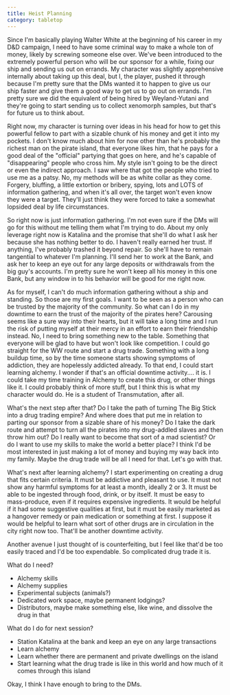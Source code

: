 ```yaml
---
title: Heist Planning
category: tabletop
---
```

Since I'm basically playing Walter White at the beginning of his career in my D&D campaign, I need to have some criminal way to make a whole ton of money, likely by screwing someone else over. We've been introduced to the extremely powerful person who will be our sponsor for a while, fixing our ship and sending us out on errands. My character was slightly apprehensive internally about taking up this deal, but I, the player, pushed it through because I'm pretty sure that the DMs wanted it to happen to give us our ship faster and give them a good way to get us to go out on errands. I'm pretty sure we did the equivalent of being hired by Weyland-Yutani and they're going to start sending us to collect xenomorph samples, but that's for future us to think about.

Right now, my character is turning over ideas in his head for how to get this powerful fellow to part with a sizable chunk of his money and get it into my pockets. I don't know much about him for now other than he's probably the richest man on the pirate island, that everyone likes him, that he pays for a good deal of the "official" partying that goes on here, and he's capable of "disappearing" people who cross him. My style isn't going to be the direct or even the indirect approach. I saw where that got the people who tried to use me as a patsy. No, my methods will be as white collar as they come. Forgery, bluffing, a little extortion or bribery, spying, lots and LOTS of information gathering, and when it's all over, the target won't even know they were a target. They'll just think they were forced to take a somewhat lopsided deal by life circumstances.

So right now is just information gathering. I'm not even sure if the DMs will go for this without me telling them what I'm trying to do. About my only leverage right now is Katalina and the promise that she'll do what I ask her because she has nothing better to do. I haven't really earned her trust. If anything, I've probably trashed it beyond repair. So she'll have to remain tangential to whatever I'm planning. I'll send her to work at the Bank, and ask her to keep an eye out for any large deposits or withdrawals from the big guy's accounts. I'm pretty sure he won't keep all his money in this one Bank, but any window in to his behavior will be good for me right now.

As for myself, I can't do much information gathering without a ship and standing. So those are my first goals. I want to be seen as a person who can be trusted by the majority of the community. So what can I do in my downtime to earn the trust of the majority of the pirates here? Carousing seems like a sure way into their hearts, but it will take a long time and I run the risk of putting myself at their mercy in an effort to earn their friendship instead. No, I need to bring something new to the table. Something that everyone will be glad to have but won't look like competition. I could go straight for the WW route and start a drug trade. Something with a long buildup time, so by the time someone starts showing symptoms of addiction, they are hopelessly addicted already. To that end, I could start learning alchemy. I wonder if that's an official downtime activity.... it is. I could take my time training in Alchemy to create this drug, or other things like it. I could probably think of more stuff, but I think this is what my character would do. He is a student of Transmutation, after all.

What's the next step after that? Do I take the path of turning The Big Stick into a drug trading empire? And where does that put me in relation to parting our sponsor from a sizable share of his money? Do I take the dark route and attempt to turn all the pirates into my drug-addled slaves and then throw him out? Do I really want to become that sort of a mad scientist? Or do I want to use my skills to make the world a better place? I think I'd be most interested in just making a lot of money and buying my way back into my family. Maybe the drug trade will be all I need for that. Let's go with that.

What's next after learning alchemy? I start experimenting on creating a drug that fits certain criteria. It must be addictive and pleasant to use. It must not show any harmful symptoms for at least a month, ideally 2 or 3. It must be able to be ingested through food, drink, or by itself. It must be easy to mass-produce, even if it requires expensive ingredients. It would be helpful if it had some suggestive qualities at first, but it must be easily marketed as a hangover remedy or pain medication or something at first. I suppose it would be helpful to learn what sort of other drugs are in circulation in the city right now too. That'll be another downtime activity.

Another avenue I just thought of is counterfeiting, but I feel like that'd be too easily traced and I'd be too expendable. So complicated drug trade it is.

What do I need?
- Alchemy skills
- Alchemy supplies
- Experimental subjects (animals?)
- Dedicated work space, maybe permanent lodgings?
- Distributors, maybe make something else, like wine, and dissolve the drug in that

What do I do for next session?
- Station Katalina at the bank and keep an eye on any large transactions
- Learn alchemy
- Learn whether there are permanent and private dwellings on the island
- Start learning what the drug trade is like in this world and how much of it comes through this island

Okay, I think I have enough to bring to the DMs.
